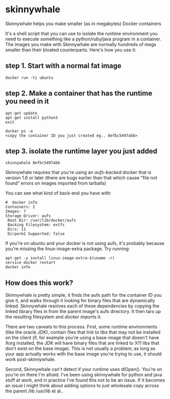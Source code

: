 # skinnywhale
Skinnywhale helps you make smaller (as in megabytes) Docker containers

It's a shell script that you can use to isolate the runtime environment you
need to execute something like a python/ruby/java program in a container. The
images you make with Skinnywhale are normally hundreds of megs smaller than
their bloated counterparts.  Here's how you use it:

## step 1. Start with a normal fat image

``` docker run -ti ubuntu ```

## step 2. Make a container that has the runtime you need in it

``` 
apt-get update
apt-get install python3
exit

docker ps -a
<copy the container ID you just created eg.. 8efbc5497abb>
```

## step 3. isolate the runtime layer you just added

```
skinnywhale 8efbc5497abb
```

Skinnywhale requires that you're using an *aufs-backed* docker that is version
1.6 or later (there are bugs earlier than that which cause "file not found"
errors on images imported from tarballs)

You can see what kind of back-end you have with:

```
#  docker info
Containers: 2
Images: 7
Storage Driver: aufs
 Root Dir: /var/lib/docker/aufs
 Backing Filesystem: extfs
 Dirs: 11
 Dirperm1 Supported: false
```

If you're on ubuntu and your docker is not using aufs, it's probably because
you're missing the linux-image-extra package. Try running: 

```
apt-get -y install linux-image-extra-$(uname -r)
service docker restart
docker info
```

## How does this work?
Skinnywhale is pretty simple, it finds the aufs path for the container ID you
give it, and walks through it looking for binary files that are dynamically
linked. Skinnywhale resolves each of these dependencies by copying the linked
library files in from the parent image's aufs directory. It then tars up the
resulting filesystem and *docker import*s it. 

There are two caveats to this process. First, some runtime environments (like
the oracle JDK), contain files that link to libs that may not be installed on
the client (if, for example you're using a base-image that doesn't have Xorg
installed, the JDK will have binary files that are linked to X11 libs that
don't exist on the base image). This is not usually a problem; as long as your
app actually works with the base image you're trying to use, it should work
post-skinnywhale. 

Second, Skinnywhale can't detect if your runtime uses dlOpen(). You're on
you're on there I'm afraid. I've been using skinnywhale for python and java
stuff at work, and in practice I've found this not to be an issue.  If it
becomes an issue I might think about adding options to just wholesale copy
across the parent /lib /usr/lib et al..

